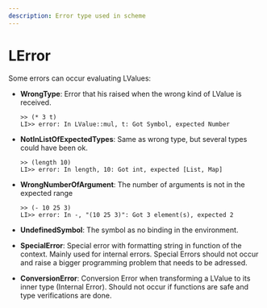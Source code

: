 ```yaml
---
description: Error type used in scheme
---
```


# LError

Some errors can occur evaluating LValues:

*   **WrongType**: Error that his raised when the wrong kind of LValue is received.

    ```
    >> (* 3 t)
    LI>> error: In LValue::mul, t: Got Symbol, expected Number
    ```
*   **NotInListOfExpectedTypes**: Same as wrong type, but several types could have been ok.

    ```
    >> (length 10)
    LI>> error: In length, 10: Got int, expected [List, Map]
    ```
*   **WrongNumberOfArgument**: The number of arguments is not in the expected range

    ```
    >> (- 10 25 3)
    LI>> error: In -, "(10 25 3)": Got 3 element(s), expected 2
    ```
* **UndefinedSymbol**: The symbol as no binding in the environment.
* **SpecialError**: Special error with formatting string in function of the context. Mainly used for internal errors. Special Errors should not occur and raise a bigger programming problem that needs to be adressed.
* **ConversionError**: Conversion Error when transforming a LValue to its inner type (Internal Error). Should not occur if functions are safe and type verifications are done.
